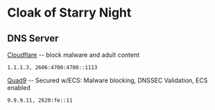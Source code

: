 # Cloak of Starry Night


## DNS Server

[Cloudflare](https://developers.cloudflare.com/1.1.1.1/) -- block malware and adult content
```
1.1.1.3, 2606:4700:4700::1113
```

[Quad9](https://www.quad9.net/service/service-addresses-and-features) -- Secured w/ECS: Malware blocking, DNSSEC Validation, ECS enabled
```
9.9.9.11, 2620:fe::11
```
